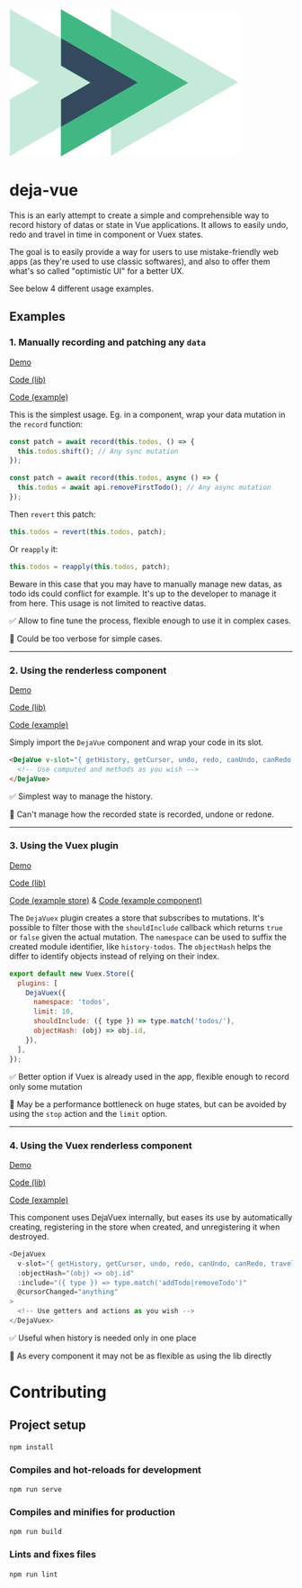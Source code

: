 <img src="./src/assets/logo.svg" />

# deja-vue

This is an early attempt to create a simple and comprehensible way to record history of datas or state in Vue applications. It allows to easily undo, redo and travel in time in component or Vuex states.

The goal is to easily provide a way for users to use mistake-friendly web apps (as they're used to use classic softwares), and also to offer them what's so called "optimistic UI" for a better UX.

See below 4 different usage examples.

## Examples

### 1. Manually recording and patching any `data`

[Demo](https://deja-vue.netlify.app/)

[Code (lib)](https://github.com/nicooprat/deja-vue/blob/master/src/libs/deja-vue.js)

[Code (example)](https://github.com/nicooprat/deja-vue/blob/master/src/components/TodoList.vue)

This is the simplest usage. Eg. in a component, wrap your data mutation in the `record` function:

```js
const patch = await record(this.todos, () => {
  this.todos.shift(); // Any sync mutation
});
```

```js
const patch = await record(this.todos, async () => {
  this.todos = await api.removeFirstTodo(); // Any async mutation
});
```

Then `revert` this patch:

```js
this.todos = revert(this.todos, patch);
```

Or `reapply` it:

```js
this.todos = reapply(this.todos, patch);
```

Beware in this case that you may have to manually manage new datas, as todo ids could conflict for example. It's up to the developer to manage it from here. This usage is not limited to reactive datas.

✅ Allow to fine tune the process, flexible enough to use it in complex cases.

🚫 Could be too verbose for simple cases.

---

### 2. Using the renderless component

[Demo](https://deja-vue.netlify.app/renderless)

[Code (lib)](https://github.com/nicooprat/deja-vue/blob/master/src/libs/DejaVue.vue)

[Code (example)](https://github.com/nicooprat/deja-vue/blob/master/src/components/TodoListRenderless.vue)

Simply import the `DejaVue` component and wrap your code in its slot.

```html
<DejaVue v-slot="{ getHistory, getCursor, undo, redo, canUndo, canRedo }" :record.sync="todos" @cursorChanged="anything">
  <!-- Use computed and methods as you wish -->
</DejaVue>
```

✅ Simplest way to manage the history.

🚫 Can't manage how the recorded state is recorded, undone or redone.

---

### 3. Using the Vuex plugin

[Demo](https://deja-vue.netlify.app/vuex)

[Code (lib)](https://github.com/nicooprat/deja-vue/blob/master/src/libs/deja-vuex.js)

[Code (example store)](https://github.com/nicooprat/deja-vue/blob/master/src/store/index.js) & [Code (example component)](https://github.com/nicooprat/deja-vue/blob/master/src/components/TodoListVuex.vue)

The `DejaVuex` plugin creates a store that subscribes to mutations. It's possible to filter those with the `shouldInclude` callback which returns `true` or `false` given the actual mutation. The `namespace` can be used to suffix the created module identifier, like `history-todos`. The `objectHash` helps the differ to identify objects instead of relying on their index.

```js
export default new Vuex.Store({
  plugins: [
    DejaVuex({
      namespace: 'todos',
      limit: 10,
      shouldInclude: ({ type }) => type.match('todos/'),
      objectHash: (obj) => obj.id,
    }),
  ],
});
```

✅ Better option if Vuex is already used in the app, flexible enough to record only some mutation

🚫 May be a performance bottleneck on huge states, but can be avoided by using the `stop` action and the `limit` option.

---

### 4. Using the Vuex renderless component

[Demo](https://deja-vue.netlify.app/vuex-renderless)

[Code (lib)](https://github.com/nicooprat/deja-vue/blob/master/src/libs/DejaVuex.vue)

[Code (example)](https://github.com/nicooprat/deja-vue/blob/master/src/components/TodoListVuexRenderless.vue)

This component uses DejaVuex internally, but eases its use by automatically creating, registering in the store when created, and unregistering it when destroyed.

```js
<DejaVuex
  v-slot="{ getHistory, getCursor, undo, redo, canUndo, canRedo, travel }"
  :objectHash="(obj) => obj.id"
  :include="({ type }) => type.match('addTodo|removeTodo')"
  @cursorChanged="anything"
>
  <!-- Use getters and actions as you wish -->
</DejaVuex>
```

✅ Useful when history is needed only in one place

🚫 As every component it may not be as flexible as using the lib directly

# Contributing

## Project setup

```
npm install
```

### Compiles and hot-reloads for development
```
npm run serve
```

### Compiles and minifies for production
```
npm run build
```

### Lints and fixes files
```
npm run lint
```
